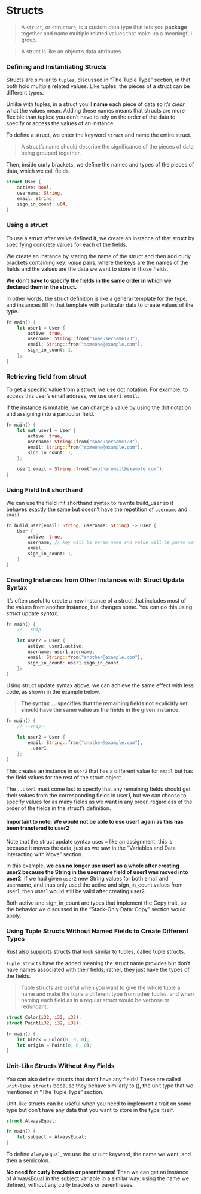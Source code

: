 # Structs
> A `struct`, or `structure`, is a custom data type that lets you **package** together and name multiple related values that make up a meaningful group. 

> A struct is like an object’s data attributes

### Defining and Instantiating Structs
Structs are similar to `tuples`, discussed in “The Tuple Type” section, in that both hold multiple related values. Like tuples, the pieces of a struct can be different types. 

Unlike with tuples, in a struct you’ll **name** each piece of data so it’s *clear* what the values mean. Adding these names means that structs are more flexible than tuples: you don’t have to rely on the order of the data to specify or access the values of an instance.

To define a struct, we enter the keyword `struct` and name the entire struct. 

>A struct’s name should describe the significance of the pieces of data being grouped together. 

Then, inside curly brackets, we define the names and types of the pieces of data, which we call fields. 

```rust
struct User {
    active: bool,
    username: String,
    email: String,
    sign_in_count: u64,
}
```

### Using a struct
To use a struct after we’ve defined it, we create an instance of that struct by specifying concrete values for each of the fields. 

We create an instance by stating the name of the struct and then add curly brackets containing key: *value* pairs, where the keys are the names of the fields and the values are the data we want to store in those fields. 

**We don’t have to specify the fields in the same order in which we declared them in the struct.** 

In other words, the struct definition is like a general template for the type, and instances fill in that template with particular data to create values of the type.

```rust
fn main() {
    let user1 = User {
        active: true,
        username: String::from("someusername123"),
        email: String::from("someone@example.com"),
        sign_in_count: 1,
    };
}
```

### Retrieving field from struct
To get a specific value from a struct, we use dot notation. For example, to access this user’s email address, we use `user1.email`. 

If the instance is mutable, we can change a value by using the dot notation and assigning into a particular field.

```rust
fn main() {
    let mut user1 = User {
        active: true,
        username: String::from("someusername123"),
        email: String::from("someone@example.com"),
        sign_in_count: 1,
    };

    user1.email = String::from("anotheremail@example.com");
}
```

### Using Field Init shorthand
We can use the field init shorthand syntax to rewrite build_user so it behaves exactly the same but doesn’t have the repetition of `username` and `email`

```rust
fn build_user(email: String, username: String) -> User {
    User {
        active: true,
        username, // key will be param name and value will be param value
        email,
        sign_in_count: 1,
    }
}
```

### Creating Instances from Other Instances with Struct Update Syntax
It’s often useful to create a new instance of a struct that includes most of the values from another instance, but changes some. You can do this using *struct* update *syntax*.

```rust
fn main() {
    // --snip--

    let user2 = User {
        active: user1.active,
        username: user1.username,
        email: String::from("another@example.com"),
        sign_in_count: user1.sign_in_count,
    };
}
```

Using struct update syntax above, we can achieve the same effect with less code, as shown in the example below. 
> **The syntax `..` specifies that the remaining fields not explicitly set should have the same value as the fields in the given instance.**

```rust
fn main() {
    // --snip--

    let user2 = User {
        email: String::from("another@example.com"),
        ..user1
    };
}
```

This creates an instance in `user2` that has a different value for `email` but has the field values for the rest of the struct object. 

The `..user1` must come last to specify that any remaining fields should get their values from the corresponding fields in user1, but we can choose to specify values for as many fields as we want in any order, regardless of the order of the fields in the struct’s definition.

#### Important to note: We would not be able to use user1 again as this has been transfered to user2
Note that the struct update syntax uses `=` like an assignment; this is because it moves the data, just as we saw in the “Variables and Data Interacting with Move” section. 

In this example, **we can no longer use user1 as a whole after creating user2 because the String in the username field of user1 was moved into user2**. If we had given `user2` new String values for both email and username, and thus only used the active and sign_in_count values from user1, then user1 would still be valid after creating user2. 

Both active and sign_in_count are types that implement the Copy trait, so the behavior we discussed in the “Stack-Only Data: Copy” section would apply.

### Using Tuple Structs Without Named Fields to Create Different Types
Rust also supports structs that look similar to tuples, called tuple structs. 

`Tuple structs` have the added meaning the struct name provides but don’t have names associated with their fields; rather, they just have the types of the fields. 

> Tuple structs are useful when you want to give the whole tuple a name and make the tuple a different type from other tuples, and when naming each field as in a regular struct would be verbose or redundant.

```rust
struct Color(i32, i32, i32);
struct Point(i32, i32, i32);

fn main() {
    let black = Color(0, 0, 0);
    let origin = Point(0, 0, 0);
}
```

### Unit-Like Structs Without Any Fields
You can also define structs that don’t have any fields! These are called `unit-like structs` because they behave similarly to (), the unit type that we mentioned in “The Tuple Type” section. 

Unit-like structs can be useful when you need to implement a trait on some type but don’t have any data that you want to store in the type itself. 

```rust
struct AlwaysEqual;

fn main() {
    let subject = AlwaysEqual;
}
```

To define `AlwaysEqual`, we use the `struct` keyword, the name we want, and then a semicolon. 

**No need for curly brackets or parentheses!** Then we can get an instance of AlwaysEqual in the subject variable in a similar way: using the name we defined, without any curly brackets or parentheses.